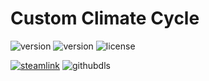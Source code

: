 # Custom Climate Cycle
![version](https://img.shields.io/badge/RimWorld-1.1-brightgreen.svg) ![version](https://img.shields.io/github/v/release/dninemfive/ccc?color=brightgreen&label=Mod%20version) ![license](https://img.shields.io/badge/License-Modified%20MIT-brightgreen.svg)

[![steamlink](https://raster.shields.io/steam/downloads/1684902496.png?color=blue&label=Workshop&logo=steam)](https://steamcommunity.com/sharedfiles/filedetails/?id=1684902496) ![githubdls](https://img.shields.io/github/downloads/dninemfive/ccc/total?color=blue&label=Github&logo=github)